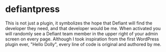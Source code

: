 # defiantpress
This is not just a plugin, it symbolizes the hope that Defiant will find the developer they need, and that developer would be me. When activated you will randomly see a Defiant team member in the upper right of your admin screen on every page.  Although I took inspiration from the first WordPress plugin ever, "Hello Dolly", every line of code is original and authored by me.
